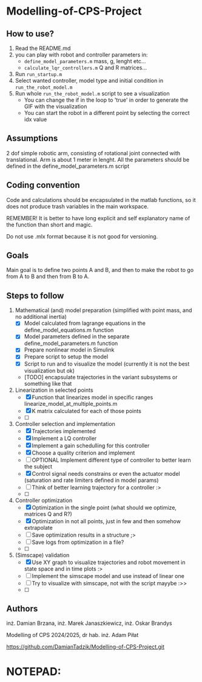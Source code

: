 # Modelling-of-CPS-Project

## How to use?

1. Read the README.md
2. you can play with robot and controller parameters in:
    - ```define_model_parameters.m``` mass, g, lenght etc...
    - ```calculate_lqr_controllers.m``` Q and R matrices...
3. Run ```run_startup.m```
4. Select wanted controller, model type and initial condition in ```run_the_robot_model.m```
5. Run whole ```run_the_robot_model.m``` script to see a visualization 
     - You can change the if in the loop to 'true' in order to generate the GIF with the visualization
     - You can start the robot in a different point by selecting the correct idx value

## Assumptions

2 dof simple robotic arm, consisting of rotational joint connected with translational. Arm is about 1 meter in lenght. All the parameters should be defined in the define_model_parameters.m script


## Coding convention

Code and calculations should be encapsulated in the matlab functions, so it does not produce trash variables in the main workspace.

REMEMBER! It is better to have long explicit and self explanatory name of the function than short and magic.

Do not use .mlx format because it is not good for versioning.


## Goals

Main goal is to define two points A and B, and then to make the robot to go from A to B and then from B to A.


## Steps to follow

1. Mathematical (and) model preparation (simplified with point mass, and no additional inertia)
    - [x] Model calculated from lagrange equations in the define_model_equations.m function
    - [x] Model parameters defined in the separate define_model_parameters.m function
    - [x] Prepare nonlinear model in Simulink
    - [x] Prepare script to setup the model
    - [x] Script to run and to visualize the model (currently it is not the best visualization but ok)
    - [TODO] encapsulate trajectories in the variant subsystems or something like that 
2. Linearization in selected points
    - [x] Function that linearizes model in specific ranges linearize_model_at_multiple_points.m
    - [x] K matrix calculated for each of those points
    - [ ]
3. Controller selection and implementation
    - [x] Trajectories implemented
    - [x] Implement a LQ controller
    - [x] Implement a gain schedulling for this controller
    - [x] Choose a quality criterion and implement
    - [ ] OPTIONAL Implement different type of controller to better learn the subject 
    - [x] Control signal needs constrains or even the actuator model (saturation and rate limiters defined in model params)
    - [ ] Think of better learning trajectory for a controller :> 
    - [ ]
4. Controller optimization
    - [x] Optimization in the single point (what should we optimize, matrices Q and R?)
    - [x] Optimization in not all points, just in few and then somehow extrapolate
    - [ ] Save optimization results in a structure ;>
    - [ ] Save logs from optimization in a file?
    - [ ]
5. (Simscape) validation
    - [x] Use XY graph to visualize trajectories and robot movement in state space and in time plots :>
    - [ ] Implement the simscape model and use instead of linear one
    - [ ] Try to visualize with simscape, not with the script mayybe :>>
    - [ ]


## Authors
inż. Damian Brzana, inż. Marek Janaszkiewicz, inż. Oskar Brandys

Modelling of CPS 2024/2025, dr hab. inż. Adam Piłat

https://github.com/DamianTadzik/Modelling-of-CPS-Project.git

# NOTEPAD:
